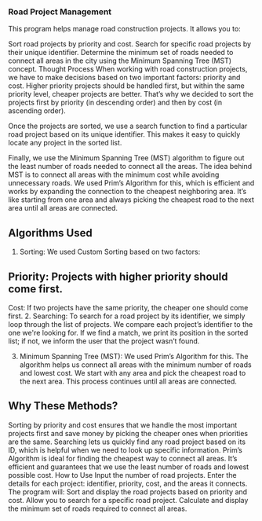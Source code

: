 ### Road Project Management
This program helps manage road construction projects. It allows you to:

Sort road projects by priority and cost.
Search for specific road projects by their unique identifier.
Determine the minimum set of roads needed to connect all areas in the city using the Minimum Spanning Tree (MST) concept.
Thought Process
When working with road construction projects, we have to make decisions based on two important factors: priority and cost. Higher priority projects should be handled first, but within the same priority level, cheaper projects are better. That’s why we decided to sort the projects first by priority (in descending order) and then by cost (in ascending order).

Once the projects are sorted, we use a search function to find a particular road project based on its unique identifier. This makes it easy to quickly locate any project in the sorted list.

Finally, we use the Minimum Spanning Tree (MST) algorithm to figure out the least number of roads needed to connect all the areas. The idea behind MST is to connect all areas with the minimum cost while avoiding unnecessary roads. We used Prim’s Algorithm for this, which is efficient and works by expanding the connection to the cheapest neighboring area. It’s like starting from one area and always picking the cheapest road to the next area until all areas are connected.

## Algorithms Used
1. Sorting:
We used Custom Sorting based on two factors:

## Priority: Projects with higher priority should come first.
Cost: If two projects have the same priority, the cheaper one should come first.
2. Searching:
To search for a road project by its identifier, we simply loop through the list of projects. We compare each project’s identifier to the one we're looking for. If we find a match, we print its position in the sorted list; if not, we inform the user that the project wasn’t found.

3. Minimum Spanning Tree (MST):
We used Prim’s Algorithm for this. The algorithm helps us connect all areas with the minimum number of roads and lowest cost. We start with any area and pick the cheapest road to the next area. This process continues until all areas are connected.

## Why These Methods?
Sorting by priority and cost ensures that we handle the most important projects first and save money by picking the cheaper ones when priorities are the same.
Searching lets us quickly find any road project based on its ID, which is helpful when we need to look up specific information.
Prim’s Algorithm is ideal for finding the cheapest way to connect all areas. It’s efficient and guarantees that we use the least number of roads and lowest possible cost.
How to Use
Input the number of road projects.
Enter the details for each project: identifier, priority, cost, and the areas it connects.
The program will:
Sort and display the road projects based on priority and cost.
Allow you to search for a specific road project.
Calculate and display the minimum set of roads required to connect all areas.
